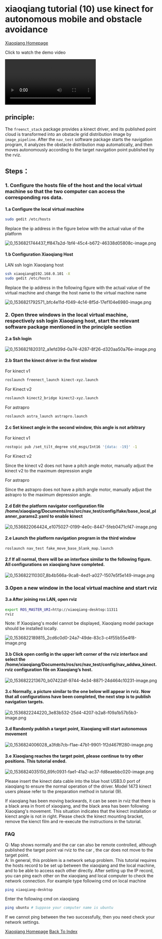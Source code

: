 # xiaoqiang tutorial (10) use kinect for autonomous mobile and obstacle avoidance<br>
[Xiaoqiang Homepage](http://www.bwbot.org/en/products/xiaoqiang-4-pro)

Click to watch the demo video 

<video src="https://www.bwbot.org/static/video/obj3.mp4" controls style="max-width:100%;"></video>

## principle:

The `freenct_stack` package provides a kinect driver, and its published point cloud is transformed into an obstacle grid distribution image by `image_pipeline`. After the `nav_test` software package starts the navigation program, it analyzes the obstacle distribution map automatically, and then moves autonomously according to the target navigation point published by the rviz.

## Steps：

### 1. Configure the hosts file of the host and the local virtual machine so that the two computer can access the corresponding ros data.

#### 1.a Configure the local virtual machine

```bash
sudo gedit /etc/hosts
```

Replace the ip address in the figure below with the actual value of the platform

![0_1536821744437_ff847a2d-1bf4-45c4-b672-46338d05808c-image.png](http://community.bwbot.org/assets/uploads/files/1536821745183-ff847a2d-1bf4-45c4-b672-46338d05808c-image-resized.png) 

#### 1.b Configuration Xiaoqiang Host

LAN ssh login Xiaoqiang host

```bash
ssh xiaoqiang@192.168.0.101 -X
sudo gedit /etc/hosts
```

Replace the ip address in the following figure with the actual value of the virtual machine and change the host name to the virtual machine name

![0_1536821792571_bfc4e11d-f049-4c14-8f5d-17ef104e6980-image.png](http://community.bwbot.org/assets/uploads/files/1536821793321-bfc4e11d-f049-4c14-8f5d-17ef104e6980-image-resized.png) 

### 2. Open three windows in the local virtual machine, respectively ssh login Xiaoqiang host, start the relevant software package mentioned in the principle section

#### 2.a Ssh login

![0_1536821820312_a1efd39d-0a74-4287-8f26-d320aa50a76e-image.png](http://community.bwbot.org/assets/uploads/files/1536821821038-a1efd39d-0a74-4287-8f26-d320aa50a76e-image-resized.png) 

#### 2.b Start the kinect driver in the first window

For kinect v1

```bash
roslaunch freenect_launch kinect-xyz.launch
```

For Kinect v2

```bash
roslaunch kinect2_bridge kinect2-xyz.launch
```

For astrapro

```bash
roslaunch astra_launch astrapro.launch
```

#### 2.c Set kinect angle in the second window, this angle is not arbitrary

For kinect v1

```bash
rostopic pub /set_tilt_degree std_msgs/Int16 '{data: -19}' -1
```

For Kinect v2

Since the kinect v2 does not have a pitch angle motor, manually adjust the kinect v2 to the maximum depression angle

For astrapro

Since the astrapro does not have a pitch angle motor, manually adjust the astrapro to the maximum depression angle.


#### 2.d Edit the platform navigator configuration file /home/xiaoqiang/Documents/ros/src/nav_test/config/fake/base_local_planner_params2.yaml to enable kinect

![0_1536822064424_e1075027-0199-4e0c-8447-5feb0471cf47-image.png](http://community.bwbot.org/assets/uploads/files/1536822065157-e1075027-0199-4e0c-8447-5feb0471cf47-image-resized.png) 

#### 2.e Launch the platform navigation program in the third window

```bash
roslaunch nav_test fake_move_base_blank_map.launch
```

#### 2.f If all normal, there will be an interface similar to the following figure. All configurations on xiaoqiang have completed.

![0_1536822110307_8b4b566a-9ca8-4ed1-a027-1507e5f5e149-image.png](http://community.bwbot.org/assets/uploads/files/1536822111024-8b4b566a-9ca8-4ed1-a027-1507e5f5e149-image-resized.png) 

### 3.Open a new window in the local virtual machine and start rviz

#### 3.a After joining ros LAN, open rviz

```bash
export ROS_MASTER_URI=http://xiaoqiang-desktop:11311
rviz
```

Note: If Xiaoqiang's model cannot be displayed, Xiaoqiang model package should be installed locally.

![0_1536822189815_2cd6c0d0-24a7-49de-83c3-c4f55b55e4f8-image.png](http://community.bwbot.org/assets/uploads/files/1536822190616-2cd6c0d0-24a7-49de-83c3-c4f55b55e4f8-image.png) 

#### 3.b Click open config in the upper left corner of the rviz interface and select the /home/xiaoqiang/Documents/ros/src/nav_test/config/nav_addwa_kinect.rviz configuration file on Xiaoqiang’s host.

![0_1536822213670_b07422df-9744-4e34-8871-24d464c10231-image.png](http://community.bwbot.org/assets/uploads/files/1536822214450-b07422df-9744-4e34-8871-24d464c10231-image-resized.png) 

#### 3.c Normally, a picture similar to the one below will appear in rviz. Now that all configurations have been completed, the next step is to publish navigation targets.

![0_1536822244220_3e83b532-25d4-4207-b2a8-f09a1b57b5b3-image.png](http://community.bwbot.org/assets/uploads/files/1536822244948-3e83b532-25d4-4207-b2a8-f09a1b57b5b3-image-resized.png) 

#### 3.d Randomly publish a target point, Xiaoqiang will start autonomous movement

![0_1536824006028_a3fdb7cb-f1ae-47b1-9901-1f2d467ff280-image.png](http://community.bwbot.org/assets/uploads/files/1536824006841-a3fdb7cb-f1ae-47b1-9901-1f2d467ff280-image-resized.png) 

#### 3.e Xiaoqiang reaches the target point, please continue to try other positions. This tutorial ended.

![0_1536824035150_69fc0931-fae1-41a2-ac37-fd8eaebbc020-image.png](http://community.bwbot.org/assets/uploads/files/1536824035903-69fc0931-fae1-41a2-ac37-fd8eaebbc020-image-resized.png) 

Please insert the kinect data cable into the blue host USB3.0 port of xiaoqiang to ensure the normal operation of the driver. Model 1473 kinect users please refer to the preparation method in tutorial (9).

If xiaoqiang has been moving backwards, it can be seen in rviz that there is a black area in front of xiaoqiang, and the black area has been following Xiaoqiang's movement. This situation indicates that the kinect installation or kienct angle is not in right. Please check the kinect mounting bracket, remove the kienct film and re-execute the instructions in the tutorial.

### FAQ

Q: Map shows normally and the car can also be remote controlled, although published the target point vai rviz to the car , the car does not move to the target point.<br>A: In general, this problem is a network setup problem. This tutorial requires the hosts record to be set up between the xiaoqiang and the local machine, and to be able to access each other directly. After setting up the IP record, you can ping each other on the xiaoqiang and local computer to check the network connection. For example type following cmd on local machine

```bash
ping xiaoqiang-desktop
```

Enter the following cmd on xiaoqiang

```bash
ping ubuntu # Suppose your computer name is ubuntu
```

If we cannot ping between the two successfully, then you need check your network settings.

[Xiaoqiang Homepage](http://www.bwbot.org/en/products/xiaoqiang-4-pro)
[Back To Index](https://community.bwbot.org/topic/617)
